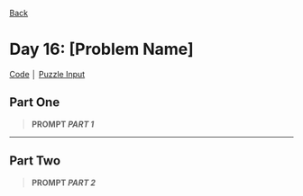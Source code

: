 [Back](../README.md)

# Day 16: [Problem Name]

[Code](./index.js) │ [Puzzle Input](./data.txt)

## Part One

> **PROMPT _PART 1_**

---

## Part Two

> **PROMPT _PART 2_**
